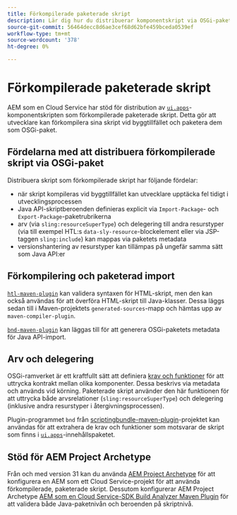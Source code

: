 ```yaml
---
title: Förkompilerade paketerade skript
description: Lär dig hur du distribuerar komponentskript via OSGi-paket till Adobe Experience Manager Cloud Service.
source-git-commit: 56464decc8d6ae3cef68d62bfe459bceda0539ef
workflow-type: tm+mt
source-wordcount: '378'
ht-degree: 0%

---
```


# Förkompilerade paketerade skript

AEM som en Cloud Service har stöd för distribution av [`ui.apps`](https://experienceleague.adobe.com/docs/experience-manager-cloud-service/implementing/developing/aem-project-content-package-structure.html#code-packages-%2F-osgi-bundles)-komponentskripten som förkompilerade paketerade skript. Detta gör att utvecklare kan förkompilera sina skript vid byggtillfället och paketera dem som OSGi-paket.

## Fördelarna med att distribuera förkompilerade skript via OSGi-paket

Distribuera skript som förkompilerade skript har följande fördelar:

+ när skript kompileras vid byggtillfället kan utvecklare upptäcka fel tidigt i utvecklingsprocessen
+ Java API-skriptberoenden definieras explicit via `Import-Package`- och `Export-Package`-paketrubrikerna
+ arv (via `sling:resourceSuperType`) och delegering till andra resurstyper (via till exempel HTL:s `data-sly-resource`-blockelement eller via JSP-taggen `sling:include`) kan mappas via paketets metadata
+ versionshantering av resurstyper kan tillämpas på ungefär samma sätt som Java API:er

## Förkompilering och paketerad import

[`htl-maven-plugin`](https://sling.apache.org/components/htl-maven-plugin/index.html) kan validera syntaxen för HTML-skript, men den kan också användas för att överföra HTML-skript till Java-klasser. Dessa läggs sedan till i Maven-projektets `generated-sources`-mapp och hämtas upp av `maven-compiler-plugin`.

[`bnd-maven-plugin`](https://github.com/bndtools/bnd/tree/master/maven/bnd-maven-plugin) kan läggas till för att generera OSGi-paketets metadata för Java API-import.

## Arv och delegering

OSGi-ramverket är ett kraftfullt sätt att definiera [krav och funktioner](https://docs.osgi.org/specification/osgi.core/7.0.0/framework.module.html#framework.module.dependencies) för att uttrycka kontrakt mellan olika komponenter. Dessa beskrivs via metadata och används vid körning. Paketerade skript använder den här funktionen för att uttrycka både arvsrelationer (`sling:resourceSuperType`) och delegering (inklusive andra resurstyper i återgivningsprocessen).

Plugin-programmet `bnd` från [scriptingbundle-maven-plugin](https://sling.apache.org/components/scriptingbundle-maven-plugin/bnd.html)-projektet kan användas för att extrahera de krav och funktioner som motsvarar de skript som finns i [`ui.apps`](https://experienceleague.adobe.com/docs/experience-manager-cloud-service/implementing/developing/aem-project-content-package-structure.html#code-packages-%2F-osgi-bundles)-innehållspaketet.

## Stöd för AEM Project Archetype

Från och med version 31 kan du använda [AEM Project Archetype](https://experienceleague.adobe.com/docs/experience-manager-core-components/using/developing/archetype/using.html) för att konfigurera en AEM som ett Cloud Service-projekt för att använda förkompilerade, paketerade skript. Dessutom konfigurerar AEM Project Archetype [AEM som en Cloud Service-SDK Build Analyzer Maven Plugin](/help/developing/archetype/build-analyzer-maven-plugin.md) för att validera både Java-paketnivån och beroenden på skriptnivå.
